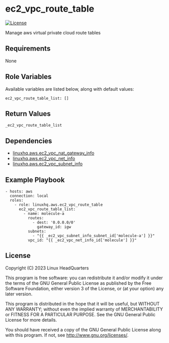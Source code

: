 # ec2\_vpc\_route\_table

[![License](https://img.shields.io/badge/license-GPLv3-lightgreen)](https://www.gnu.org/licenses/gpl-3.0.en.html#license-text)

Manage aws virtual private cloud route tables

## Requirements

None

## Role Variables

Available variables are listed below, along with default values:

    ec2_vpc_route_table_list: []

## Return Values

    _ec2_vpc_route_table_list

## Dependencies

* [linuxhq.aws.ec2\_vpc\_nat\_gateway\_info](https://github.com/linuxhq/ansible-collection-aws/tree/main/roles/ec2_vpc_nat_gateway_info)
* [linuxhq.aws.ec2\_vpc\_net\_info](https://github.com/linuxhq/ansible-collection-aws/tree/main/roles/ec2_vpc_net_info)
* [linuxhq.aws.ec2\_vpc\_subnet\_info](https://github.com/linuxhq/ansible-collection-aws/tree/main/roles/ec2_vpc_subnet_info)

## Example Playbook

    - hosts: aws
      connection: local
      roles:
        - role: linuxhq.aws.ec2_vpc_route_table
          ec2_vpc_route_table_list:
            - name: molecule-a
              routes:
                - dest: '0.0.0.0/0'
                  gateway_id: igw
              subnets:
                - "{{ _ec2_vpc_subnet_info_subnet_id['molecule-a'] }}"
              vpc_id: "{{ _ec2_vpc_net_info_id['molecule'] }}"

## License

Copyright (C) 2023 Linux HeadQuarters

This program is free software: you can redistribute it and/or modify
it under the terms of the GNU General Public License as published by
the Free Software Foundation, either version 3 of the License, or
(at your option) any later version.

This program is distributed in the hope that it will be useful,
but WITHOUT ANY WARRANTY; without even the implied warranty of
MERCHANTABILITY or FITNESS FOR A PARTICULAR PURPOSE. See the
GNU General Public License for more details.

You should have received a copy of the GNU General Public License
along with this program. If not, see <http://www.gnu.org/licenses/>.
